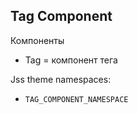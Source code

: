 ## Tag Component


Компоненты
- Tag = компонент тега

Jss theme namespaces: 
- `TAG_COMPONENT_NAMESPACE`
